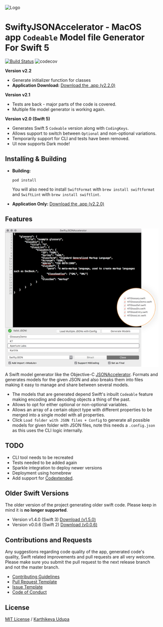 ![Logo](https://raw.githubusercontent.com/insanoid/SwiftyJSONAccelerator/master/SwiftyJSONAccelerator/Support/Assets.xcassets/AppIcon.appiconset/Icon_32x32%402x.png)

# SwiftyJSONAccelerator - MacOS app `Codeable` Model file Generator For Swift 5

[![Build
Status](https://travis-ci.org/insanoid/SwiftyJSONAccelerator.svg?branch=master)](https://travis-ci.org/insanoid/SwiftyJSONAccelerator)
![codecov](https://codecov.io/gh/insanoid/SwiftyJSONAccelerator/branch/master/graph/badge.svg)


**Version v2.2**

- Generate initializer function for classes
- **Application Download:** [Download the .app (v2.2.0)](https://github.com/insanoid/SwiftyJSONAccelerator/releases/download/v2.2.0/SwiftyJSONAccelerator.app.zip)

**Version v2.1**

- Tests are back - major parts of the code is covered.
- Multiple file model generator is working again.

**Version v2.0 (Swift 5)**

- Generates Swift 5 `Codeable` version along with `CodingKeys`.
- Allows support to switch between `Optional` and non-optional variations.
- Temporarily support for CLI and tests have been removed.
- UI now supports Dark mode!

## Installing & Building

- **Building:**
  ```
  pod install
  ```

  You will also need to install `SwiftFormat` with `brew install swiftformat` and `SwiftLint` with `brew install swiftlint`.

- **Application Only:** [Download the .app (v2.2.0)](https://github.com/insanoid/SwiftyJSONAccelerator/releases/download/v2.2.0/SwiftyJSONAccelerator.app.zip)

## Features

![Logo](https://github.com/insanoid/SwiftyJSONAccelerator/blob/master/preview.png)

A Swift model generator like the Objective-C [JSONAccelerator](http://nerdery.com/json-accelerator). Formats and generates models for the given JSON and also breaks them into files making it easy to manage and share between several models.

- The models that are generated depend Swift's inbuilt `Codeable` feature making encoding and decoding objects a thing of the past.
- Allows to opt for either optional or non-optional variables.
- Allows an array of a certain object type with different properties to be merged into a single model with all properties.
- Click `Load folder with JSON files + Config` to generate all possible models for given folder with JSON files, note this needs a `.config.json` as this uses the CLI logic internally.

## TODO

- CLI tool needs to be recreated
- Tests needed to be added again
- Sparkle integration to deploy newer versions
- Deployment using homebrew
- Add support for [Codextended](https://github.com/JohnSundell/Codextended).

## Older Swift Versions

The older version of the project generating older swift code. Please keep in mind it is **no longer supported**.

- Version v1.4.0 (Swift 3) [Download (v1.5.0)](https://github.com/insanoid/SwiftyJSONAccelerator/releases/download/v1.5.0/SwiftyJSONAccelerator.app.zip)
- Version v0.0.6 (Swift 2) [Download (v0.0.6)](https://github.com/insanoid/SwiftyJSONAccelerator/releases/download/v0.0.6/SwiftyJSONAccelerator.zip)

## Contributions and Requests

Any suggestions regarding code quality of the app, generated code's quality, Swift related improvements and pull requests are all very welcome. Please make sure you submit the pull request to the next release branch and not the master branch.

- [Contributing Guidelines](.github/CONTRIBUTING.md)
- [Pull Request Template](.github/PULL_REQUEST_TEMPLATE.md)
- [Issue Template](.github/ISSUE_TEMPLATE.yml)
- [Code of Conduct](.github/CODE_OF_CONDUCT.yml)

## License

[MIT License](LICENSE.md) / [Karthikeya Udupa](https://karthikeya.co.uk)
